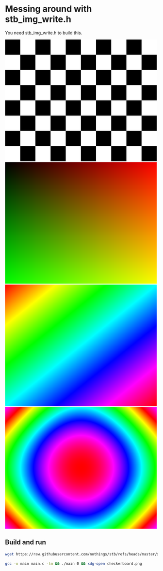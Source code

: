 # Messing around with stb_img_write.h
You need stb_img_write.h to build this.

![](checkerboard.png)
![](nxny.png)
![](hsv_diag.png)
![](hsv_circle.png)

## Build and run
```bash
wget https://raw.githubusercontent.com/nothings/stb/refs/heads/master/stb_image_write.h
```
```bash
gcc -o main main.c -lm && ./main 0 && xdg-open checkerboard.png
```
